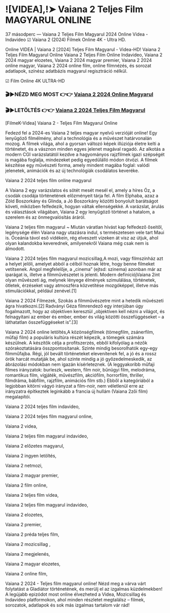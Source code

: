 # ![VIDEA],!➤ Vaiana 2 Teljes Film MAGYARUL ONLINE
37 másodperc — Vaiana 2 Teljes Film Magyarul 2024 Online Videa - Indavideo ☑ Vaiana 2 (2024) Filmek Online 4K - Ultra HD.

Online VIDEA | Vaiana 2 [2024] Teljes Film Magyarul - Videa-HD! Vaiana 2 Teljes Film Magyarul Online Vaiana 2 Teljes Film Online Indavideo, Vaiana 2 2024 magyar elozetes, Vaiana 2 2024 magyar premier, Vaiana 2 2024 online magyar, Vaiana 2 2024 online film, online filmnézés, és sorozat adatlapok, színész adatbázis magyarul regisztráció nélkül.

☑ Film Online 4K ULTRA-HD

### 🎬▶NÉZD MEG MOST 👉👉 [Vaiana 2 2024 Online Magyarul](https://is.gd/1DqfVf)

### 🎬▶LETÖLTÉS 👉👉 [Vaiana 2 2024 Teljes Film Magyarul](https://is.gd/1DqfVf)

[FilmeK-Videa] Vaiana 2 - Teljes Film Magyarul Online

Fedezd fel a 2024-es Vaiana 2 teljes magyar nyelvű verzióját online! Egy lenyűgöző filmélmény, ahol a technológia és a művészet határvonalán mozog. A filmek világa, ahol a gyorsan változó képek illúziója életre kelti a történetet, és a vásznon minden egyes jelenet magával ragadó. Az alkotás a modern CGI varázslatától kezdve a hagyományos rajzfilmek igazi szépségét is magába foglalja, mindezeket pedig egyedülálló módon ötvözi. A filmek készítése egy művészeti forma, amely mindent magába foglal: valódi jelenetek, animációk és az új technológiák csodálatos keveréke.

Vaiana 2 2024 teljes film online magyarul

A Vaiana 2 egy varázslatos és sötét mesét mesél el, amely a híres Óz, a csodák csodája történetének előzményeit tárja fel. A film Elphaba, azaz a Zöld Boszorkány és Glinda, a Jó Boszorkány közötti bonyolult barátságot követi, miközben felfedezik, hogyan váltak ellenségekké. A varázslat, árulás és választások világában, Vaiana 2 egy lenyűgöző történet a hatalom, a szerelem és az önmegvalósítás áráról.

Vaiana 2 teljes film magyarul ~ Miután váratlan hívást kap felfedező őseitől, legénysége élén Vaiana nagy utazásra indul, s természetesen vele tart Maui is. Óceánia távol eső vidékein, rég elveszett vizeken át visz az útjuk, ahol olyan kalandokba keverednek, amilyenekről Vaiana még csak nem is álmodott.

Vaiana 2 2024 teljes film magyarul mozicsillag,A mozi, vagy filmszínház azt a helyet jelöli, amelyet abból a célból hoznak létre, hogy benne filmeket vetítsenek. Angol megfelelője, a „cinema” (ejtsd: szinema) azonban már az iparágat is, illetve a filmművészetet is jelenti. Modern definíciójVaiana 2int olyan művészeti ág, melynek lényege élmények szimulálása, történetek, ötletek, érzéseket vagy atmoszféra közvetítése mozgóképpel, illetve más stimulációkkal, például zenével.[1]

Vaiana 2 2024 Filmezek, Szokás a filmművészetre mint a hetedik művészeti ágra hivatkozni.[2] Radványi Géza filmrendező egy interjúban úgy fogalmazott, hogy az objektíven keresztül „objektíven kell nézni a világot, és felnagyítani az ember és ember, ember és világ közötti összefüggéseket – a láthatatlan összefüggéseket is”.[3]

Vaiana 2 2024 online letöltés,A közönségfilmek (tömegfilm, zsánerfilm, műfaji film) a populáris kultúra részét képezik, a tömegek számára készülnek. A készítők célja a profitszerzés, ebből kifolyólag a nézők szórakoztatására összpontosítanak. Szinte mindig besorolhatók egy-egy filmműfajba. Régi, jól bevált történeteket elevenítenek fel, a jó és a rossz örök harcát mutatják be, ahol szinte mindig a jó győzedelmeskedik, az ábrázolási módokban nem igazán kísérleteznek. (A leggyakoribb műfaji filmes irányzatok: burleszk, western, film noir, bűnügyi film, melodráma, romantikus film, vígjáték, művészfilm, akciófilm, horrorfilm, thriller, filmdráma, bábfilm, rajzfilm, animációs film stb.) Ebből a kategóriából a legjobban kitörni vágyó irányzat a film-noir, nem véletlenül erre az irányzatra építkeztek leginkább a francia új hullám (Vaiana 2zői film) megalapítói.

Vaiana 2 2024 teljes film indavideo,

Vaiana 2 2024 teljes film magyarul online,

Vaiana 2 videa,

Vaiana 2 teljes film magyarul indavideo,

Vaiana 2 előzetes magyarul,

Vaiana 2 ingyen letöltés,

Vaiana 2 netmozi,

Vaiana 2 magyar premier,

Vaiana 2 film online,

Vaiana 2 teljes film videa,

Vaiana 2 teljes film magyarul indavideo,

Vaiana 2 elozetes,

Vaiana 2 premier,

Vaiana 2 préda teljes film,

Vaiana 2 mozicsillag ,

Vaiana 2 megjelenés,

Vaiana 2 magyar elozetes,

Vaiana 2 online film,

Vaiana 2 2024 - Teljes film magyarul online! Nézd meg a várva várt folytatást a Gladiátor történetének, és merülj el az izgalmas küzdelmekben! A legújabb epizódot most online élvezheted a Videa, Mozicsillag és Indavideo platformokon, ahol minden részletet megtalálsz – filmek, sorozatok, adatlapok és sok más izgalmas tartalom vár rád!
